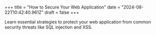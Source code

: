 +++
title = "How to Secure Your Web Application"
date = "2024-08-22T10:42:40.961Z"
draft = false
+++

  Learn essential strategies to protect your web application from common security threats like SQL injection and XSS.
        